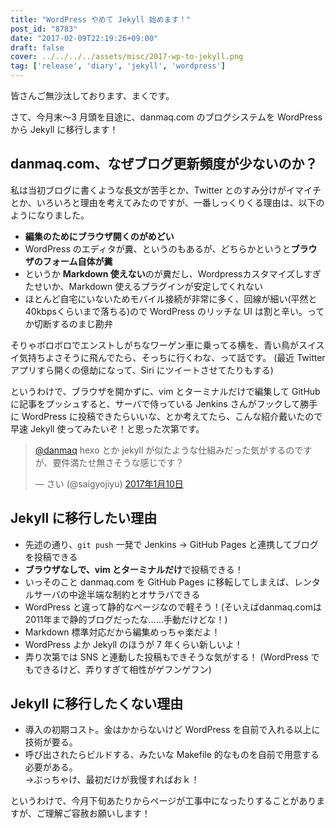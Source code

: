 ```yaml
---
title: "WordPress やめて Jekyll 始めます！"
post_id: "8783"
date: "2017-02-09T22:19:26+09:00"
draft: false
cover: ../../../../assets/misc/2017-wp-to-jekyll.png
tag: ['release', 'diary', 'jekyll', 'wordpress']
---
```


皆さんご無沙汰しております、まくです。

さて、今月末～3 月頭を目途に、danmaq.com のブログシステムを WordPress から Jekyll に移行します！

## danmaq.com、なぜブログ更新頻度が少ないのか？

私は当初ブログに書くような長文が苦手とか、Twitter とのすみ分けがイマイチとか、いろいろと理由を考えてみたのですが、<!-- more -->一番しっくりくる理由は、以下のようになりました。

* **編集のためにブラウザ開くのがめどい**
* WordPress のエディタが糞、というのもあるが、どちらかというと**ブラウザのフォーム自体が糞**
* というか **Markdown 使えない**のが糞だし、Wordpressカスタマイズしすぎたせいか、Markdown 使えるプラグインが安定してくれない
* ほとんど自宅にいないためモバイル接続が非常に多く、回線が細い(平然と40kbpsくらいまで落ちる)ので WordPress のリッチな UI は割と辛い。ってか切断するのまじ勘弁

そりゃボロボロでエンストしがちなワーゲン車に乗ってる横を、青い鳥がスイスイ気持ちよさそうに飛んでたら、そっちに行くわな、って話です。
(最近 Twitter アプリすら開くの億劫になって、Siri にツイートさせてたりもする)

というわけで、ブラウザを開かずに、vim とターミナルだけで編集して GitHub に記事をプッシュすると、サーバで侍っている Jenkins さんがフックして勝手に WordPress に投稿できたらいいな、とか考えてたら、こんな紹介戴いたので早速 Jekyll 使ってみたいぞ！と思った次第です。

> [@danmaq](https://twitter.com/danmaq) hexo とか jekyll が似たような仕組みだった気がするのですが、要件満たせ無さそうな感じです？
>
> — さい (@saigyojiyu) [2017年1月10日](https://twitter.com/saigyojiyu/status/818766546700861441)

## Jekyll に移行したい理由

* 先述の通り、`git push` 一発で Jenkins → GitHub Pages と連携してブログを投稿できる
* **ブラウザなしで、vim とターミナルだけ**で投稿できる！
* いっそのこと danmaq.com を GitHub Pages に移転してしまえば、レンタルサーバの中途半端な制約とオサラバできる
* WordPress と違って静的なページなので軽そう！(そいえばdanmaq.comは2011年まで静的ブログだったな……手動だけどな！)
* Markdown 標準対応だから編集めっちゃ楽だよ！
* WordPress よか Jekyll のほうが 7 年くらい新しいよ！
* 弄り次第では SNS と連動した投稿もできそうな気がする！ (WordPress でもできるけど、弄りすぎて相性がゲフンゲフン)

## Jekyll に移行したくない理由

* 導入の初期コスト。金はかからないけど WordPress を自前で入れる以上に技術が要る。
* 呼び出されたらビルドする、みたいな Makefile 的なものを自前で用意する必要がある。  
  →ぶっちゃけ、最初だけが我慢すればおｋ！

というわけで、今月下旬あたりからページが工事中になったりすることがありますが、ご理解ご容赦お願いします！
